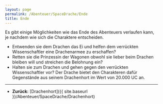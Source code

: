 ```yaml
---
layout: page
permalink: /Abenteuer/SpaceDrache/Ende
title: Ende
---
```




Es gibt einige Möglichkeiten wie das Ende des Abenteuers verlaufen kann, je nachdem wie sich die Charaktere entscheiden.

- Entwenden sie dem Drachen das Ei und helfen dem verrückten Wissenschaftler eine Drachenarmee zu erschaffen?
- Retten sie die Prinzessin der Wagonen obwohl sie lieber beim Drachen bleiben will und streichen die Belohnung ein?
- Halten sie zum Drachen und gehen gegen den verrückten Wissenschaftler vor? Der Drache bietet den Charakteren dafür Gegenstände aus seinem Drachenhort im Wert von 20.000 UC an.

***

- **Zurück:** [Drachenhort]({{ site.baseurl }}/Abenteuer/SpaceDrache/Drachenhort)
